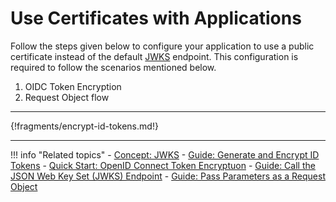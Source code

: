 # Use Certificates with Applications

Follow the steps given below to configure your application to use a public certificate instead of the default [JWKS](../../../references/concepts/authentication/jwks) endpoint. This configuration is required to follow the scenarios mentioned below. 

1.  OIDC Token Encryption
2.  Request Object flow

---

{!fragments/encrypt-id-tokens.md!}

---

!!! info "Related topics" 
    -  [Concept: JWKS](../../../references/concepts/authentication/jwks)
    -  [Guide: Generate and Encrypt ID Tokens](../oidc-token-encryption)
    -  [Quick Start: OpenID Connect Token Encryptuon](../../../quick-starts/oidc-token-encryption-sample)
    -  [Guide: Call the JSON Web Key Set (JWKS) Endpoint](../using-jwks)
    -  [Guide: Pass Parameters as a Request Object](../oidc-request-object)